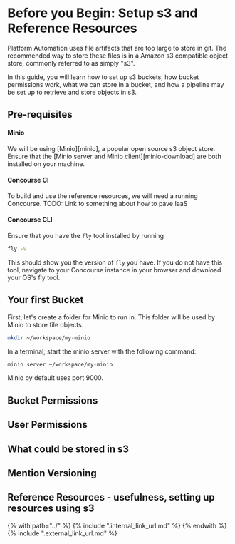 # Before you Begin: Setup s3 and Reference Resources

Platform Automation uses 
file artifacts that are too large to store in git.
The recommended way to store these files
is in a Amazon s3 compatible object store,
commonly referred to as simply "s3".

In this guide,
you will learn 
how to set up s3 buckets,
how bucket permissions work,
what we can store in a bucket,
and how a pipeline may be set up
to retrieve and store objects in s3. 

## Pre-requisites

#### Minio

We will be using [Minio][minio],
a popular open source s3 object store.
Ensure that the [Minio server and Minio client][minio-download] 
are both installed on your machine.

#### Concourse CI

To build and use the reference resources,
we will need a running Concourse.
TODO: Link to something about how to pave IaaS

#### Concourse CLI

Ensure that you have the `fly` tool installed by running
```bash
fly -v
```
This should show you the version of `fly` you have.
If you do not have this tool, 
navigate to your Concourse instance in your browser
and download your OS's fly tool.
 
## Your first Bucket

First, let's create a folder for Minio to run in.
This folder will be used by Minio to store file objects.

```bash
mkdir ~/workspace/my-minio
```

In a terminal,
start the minio server with the following command:

```bash
minio server ~/workspace/my-minio
```

Minio by default uses port 9000.


## Bucket Permissions

## User  Permissions

## What could be stored in s3

## Mention Versioning

## Reference Resources - usefulness, setting up resources using s3

{% with path="../" %}
    {% include ".internal_link_url.md" %}
{% endwith %}
{% include ".external_link_url.md" %}
